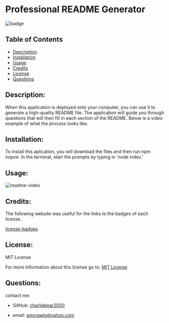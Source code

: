 # Professional README Generator

  ![badge](https://img.shields.io/badge/License-MIT-yellow.svg)

  ## Table of Contents
  - [Description](#description)
  - [Installation](#installation)
  - [Usage](#usage)
  - [Credits](#credists)
  - [License](#license)
  - [Questions](#questions)

  ## Description:
  
  When this application is deployed onto your computer, you can use it to generate a high-quality README file. The application will guide you through questions that will then fill in each section of the README. Below is a video example of what the process looks like.

  ## Installation:

  To install this aplication, you will download the files and then run npm inqure. In the terminal, start the prompts by typing in 'node index.'

  ## Usage:
  
![readme-video](https://user-images.githubusercontent.com/99057802/165408956-30166b3f-f37f-43de-bcf5-5279444b61b6.gif)


  ## Credits:
  
  The following website was useful for the links to the badges of each license.

  [license-badges](https://gist.github.com/lukas-h/2a5d00690736b4c3a7ba)

  ## License:
  MIT License

  For more information about this license go to: [MIT License](https://choosealicense.com/licenses/mit//gpl-3.0/)

  ## Questions:
  contact me:

  - GitHub: [charliebear2000](https://github.com/charliebear2000)

  - email: amyrawls@yahoo.com

  
